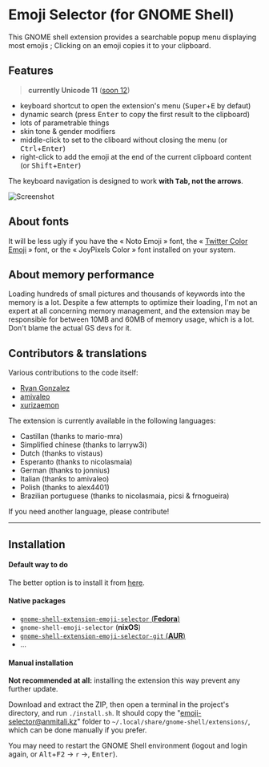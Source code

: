 # Emoji Selector (for GNOME Shell)

This GNOME shell extension provides a searchable popup menu displaying most emojis ; Clicking on an emoji copies it to your clipboard.

## Features

>**currently Unicode 11** ([soon 12](https://github.com/AnmiTaliDev/emoji-selector-for-gnome/issues/28))

- keyboard shortcut to open the extension's menu (<kbd>Super</kbd>+<kbd>E</kbd> by defaut)
- dynamic search (press <kbd>Enter</kbd> to copy the first result to the clipboard)
- lots of parametrable things
- skin tone & gender modifiers
- middle-click to set to the cliboard without closing the menu (or <kbd>Ctrl</kbd>+<kbd>Enter</kbd>)
- right-click to add the emoji at the end of the current clipboard content (or <kbd>Shift</kbd>+<kbd>Enter</kbd>)

The keyboard navigation is designed to work **with <kbd>Tab</kbd>, not the arrows**.

![Screenshot](./screenshot_v19.png)

## About fonts

It will be less ugly if you have the « Noto Emoji » font, the
« [Twitter Color Emoji](https://github.com/eosrei/twemoji-color-font/releases) »
font, or the « JoyPixels Color » font installed on your system.

## About memory performance

Loading hundreds of small pictures and thousands of keywords into the memory is
a lot. Despite a few attempts to optimize their loading, I'm not an expert at
all concerning memory management, and the extension may be responsible for
between 10MB and 60MB of memory usage, which is a lot. Don't blame the actual GS
devs for it.

## Contributors & translations

Various contributions to the code itself:

- [Ryan Gonzalez](https://github.com/kirbyfan64)
- [amivaleo](https://github.com/amivaleo)
- [xurizaemon](https://github.com/xurizaemon)

The extension is currently available in the following languages:

- Castillan (thanks to mario-mra)
- Simplified chinese (thanks to larryw3i)
- Dutch (thanks to vistaus)
- Esperanto (thanks to nicolasmaia)
- German (thanks to jonnius)
- Italian (thanks to amivaleo)
- Polish (thanks to alex4401)
- Brazilian portuguese (thanks to nicolasmaia, picsi & frnogueira)
<!-- TODO if no update from them, manually add their names to the .po files
          before the release -->

If you need another language, please contribute!

----

## Installation

#### Default way to do

The better option is to install it from [here](https://extensions.gnome.org/extension/1162/emoji-selector/).

#### Native packages

- [`gnome-shell-extension-emoji-selector` (**Fedora**)](https://src.fedoraproject.org/rpms/gnome-shell-extension-emoji-selector)
- `gnome-shell-emoji-selector` (**nixOS**)
- [`gnome-shell-extension-emoji-selector-git` (**AUR**)](https://aur.archlinux.org/packages/gnome-shell-extension-emoji-selector-git/)
- ...<!-- TODO à compléter -->

#### Manual installation

**Not recommended at all:** installing the extension this way prevent any
further update.

Download and extract the ZIP, then open a terminal in the project's directory,
and run `./install.sh`. It should copy the "emoji-selector@anmitali.kz"
folder to `~/.local/share/gnome-shell/extensions/`, which can be done manually
if you prefer.

You may need to restart the GNOME Shell environment (logout and login again, or
<kbd>Alt</kbd>+<kbd>F2</kbd> -> `r` ->, <kbd>Enter</kbd>).

